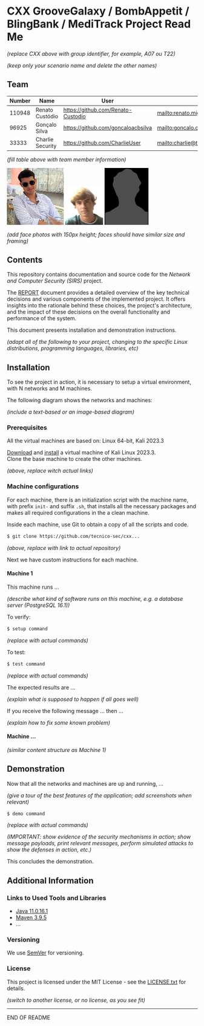 # CXX GrooveGalaxy / BombAppetit / BlingBank / MediTrack Project Read Me

<!-- this is an instruction line; after you follow the instruction, delete the corresponding line. Do the same for all instruction lines! -->

*(replace CXX above with group identifier, for example, A07 ou T22)*

*(keep only your scenario name and delete the other names)*

## Team

| Number | Name              | User                             | E-mail                              |
| -------|-------------------|----------------------------------| ------------------------------------|
| 110948  | Renato Custódio     | <https://github.com/Renato-Custodio>   | <mailto:renato.miguel.monteirinho.custodio@tecnico.ulisboa.pt>   |
| 96925  | Gonçalo Silva      | <https://github.com/goncaloacbsilva>     | <mailto:goncalo.c.brito.da.silva@tecnico.ulisboa.pt>     |
| 33333  | Charlie Security  | <https://github.com/CharlieUser> | <mailto:charlie@tecnico.ulisboa.pt> |

*(fill table above with team member information)*  

![Renato](img/renato.jpg) ![Gonçalo](img/96925.png) ![Bob](img/bob.png)

*(add face photos with 150px height; faces should have similar size and framing)*

## Contents

This repository contains documentation and source code for the *Network and Computer Security (SIRS)* project.

The [REPORT](REPORT.md) document provides a detailed overview of the key technical decisions and various components of the implemented project.
It offers insights into the rationale behind these choices, the project's architecture, and the impact of these decisions on the overall functionality and performance of the system.

This document presents installation and demonstration instructions.

*(adapt all of the following to your project, changing to the specific Linux distributions, programming languages, libraries, etc)*

## Installation

To see the project in action, it is necessary to setup a virtual environment, with N networks and M machines.  

The following diagram shows the networks and machines:

*(include a text-based or an image-based diagram)*

### Prerequisites

All the virtual machines are based on: Linux 64-bit, Kali 2023.3  

[Download](https://...link_to_download_installation_media) and [install](https://...link_to_installation_instructions) a virtual machine of Kali Linux 2023.3.  
Clone the base machine to create the other machines.

*(above, replace witch actual links)*

### Machine configurations

For each machine, there is an initialization script with the machine name, with prefix `init-` and suffix `.sh`, that installs all the necessary packages and makes all required configurations in the a clean machine.

Inside each machine, use Git to obtain a copy of all the scripts and code.

```sh
$ git clone https://github.com/tecnico-sec/cxx...
```

*(above, replace with link to actual repository)*

Next we have custom instructions for each machine.

#### Machine 1

This machine runs ...

*(describe what kind of software runs on this machine, e.g. a database server (PostgreSQL 16.1))*

To verify:

```sh
$ setup command
```

*(replace with actual commands)*

To test:

```sh
$ test command
```

*(replace with actual commands)*

The expected results are ...

*(explain what is supposed to happen if all goes well)*

If you receive the following message ... then ...

*(explain how to fix some known problem)*

#### Machine ...

*(similar content structure as Machine 1)*

## Demonstration

Now that all the networks and machines are up and running, ...

*(give a tour of the best features of the application; add screenshots when relevant)*

```sh
$ demo command
```

*(replace with actual commands)*

*(IMPORTANT: show evidence of the security mechanisms in action; show message payloads, print relevant messages, perform simulated attacks to show the defenses in action, etc.)*

This concludes the demonstration.

## Additional Information

### Links to Used Tools and Libraries

- [Java 11.0.16.1](https://openjdk.java.net/)
- [Maven 3.9.5](https://maven.apache.org/)
- ...

### Versioning

We use [SemVer](http://semver.org/) for versioning.  

### License

This project is licensed under the MIT License - see the [LICENSE.txt](LICENSE.txt) for details.

*(switch to another license, or no license, as you see fit)*

----
END OF README
